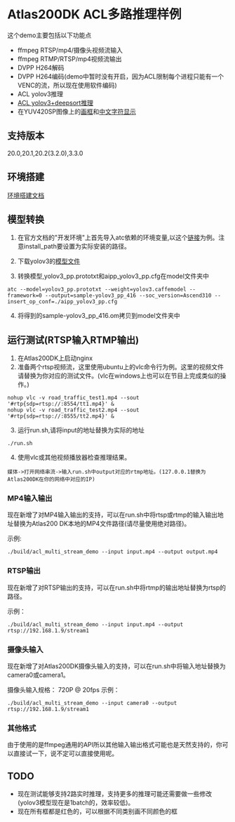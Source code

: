# Atlas200DK ACL多路推理样例
这个demo主要包括以下功能点 
* ffmpeg RTSP/mp4/摄像头视频流输入
* ffmpeg RTMP/RTSP/mp4视频流输出
* DVPP H264解码
* DVPP H264编码(demo中暂时没有开启，因为ACL限制每个进程只能有一个VENC的流，所以现在使用软件编码)
* ACL yolov3推理
* [ACL yolov3+deepsort推理](deepsort.md)
* 在YUV420SP图像上的[画框](src/drawing.h)和[中文字符显示](src/freetype_helper.cpp)

## 支持版本
20.0,20.1,20.2(3.2.0),3.3.0

## 环境搭建
[环境搭建文档](env.md)
## 模型转换
1. 在官方文档的"开发环境"上首先导入atc依赖的环境变量,以这个[链接](https://support.huaweicloud.com/odevg-A200dk_3000/atlaste_10_0363.html)为例。注意install_path要设置为实际安装的路径。

2. 下载yolov3的[模型文件](https://gitee.com/Atlas200DK/sample-objectdetectionbyyolov3/blob/1.3x.0.0/MyModel/yolov3.caffemodel)
3. 转换模型,yolov3_pp.prototxt和aipp_yolov3_pp.cfg在model文件夹中
```
atc --model=yolov3_pp.prototxt --weight=yolov3.caffemodel --framework=0 --output=sample-yolov3_pp_416 --soc_version=Ascend310 --insert_op_conf=./aipp_yolov3_pp.cfg
```
4. 将得到的sample-yolov3_pp_416.om拷贝到model文件夹中
## 运行测试(RTSP输入RTMP输出)
1. 在Atlas200DK上启动nginx
2. 准备两个rtsp视频流，这里使用ubuntu上的vlc命令行为例。这里的视频文件请替换为你对应的测试文件。(vlc在windows上也可以在节目上完成类似的操作。)
```
nohup vlc -v road_traffic_test1.mp4 --sout '#rtp{sdp=rtsp://:8554/tt1.mp4}' &
nohup vlc -v road_traffic_test2.mp4 --sout '#rtp{sdp=rtsp://:8555/tt2.mp4}' &
```
3. 运行run.sh,请将input的地址替换为实际的地址
```
./run.sh
```
4. 使用vlc或其他视频播放器检查推理结果。
```
媒体->打开网络串流->输入run.sh中output对应的rtmp地址。(127.0.0.1替换为Atlas200DK在你的网络中对应的IP)
```

### MP4输入输出
现在新增了对MP4输入输出的支持，可以在run.sh中将rtsp或rtmp的输入输出地址替换为Atlas200 DK本地的MP4文件路径(请尽量使用绝对路径)。

示例:
```
./build/acl_multi_stream_demo --input input.mp4 --output output.mp4
```
### RTSP输出
现在新增了对RTSP输出的支持，可以在run.sh中将rtmp的输出地址替换为rtsp的路径。

示例：
```
./build/acl_multi_stream_demo --input input.mp4 --output rtsp://192.168.1.9/stream1
```
### 摄像头输入
现在新增了对Atlas200DK摄像头输入的支持，可以在run.sh中将输入地址替换为camera0或camera1。

摄像头输入规格： 720P @ 20fps
示例：
```
./build/acl_multi_stream_demo --input camera0 --output rtsp://192.168.1.9/stream1
```
### 其他格式
由于使用的是ffmpeg通用的API所以其他输入输出格式可能也是天然支持的，你可以直接试一下，说不定可以直接使用呢。

## TODO
* 现在测试能够支持2路实时推理，支持更多的推理可能还需要做一些修改(yolov3模型现在是1batch的，效率较低)。
* 现在所有框都是红色的，可以根据不同类别画不同颜色的框
